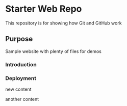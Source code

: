 # Starter Web Repo

This repository is for showing how Git and GitHub work

## Purpose

Sample website with plenty of files for demos

### Introduction

### Deployment

new content


another content